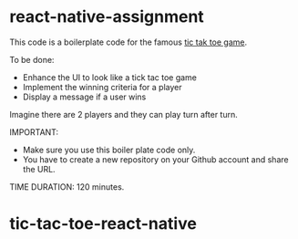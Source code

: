 # react-native-assignment

This code is a boilerplate code for the famous [tic tak toe game](https://en.wikipedia.org/wiki/Tic-tac-toe).

To be done:

- Enhance the UI to look like a tick tac toe game
- Implement the winning criteria for a player
- Display a message if a user wins

Imagine there are 2 players and they can play turn after turn.

IMPORTANT:

- Make sure you use this boiler plate code only.
- You have to create a new repository on your Github account and share the URL.

TIME DURATION: 120 minutes.
# tic-tac-toe-react-native
